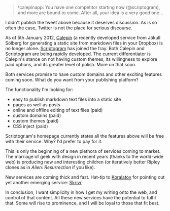 > \calepinapp: You have one competitor starting now (@scriptogram),
> and more are bound to come. After all, your idea is a very good one...

I didn't publish the tweet above because it deserves discussion. As is
so often the case, Twitter is not the place for serious discourse.

As of 5th January 2012, [Calepin](http://calepin.co) (a recently
developed service from Jökull Sólberg for generating a static site from
markdown files in your Dropbox) is no longer alone.
[Scriptogram](http://Scriptogr.am) has joined the fray. Both Calepin and
Scriptogram are being rapidly developed. The current differentiator is
Calepin's stance on not having custom themes, its willingness to explore
paid options, and its greater level of polish. More on that soon.

Both services promise to have custom domains and other exciting features
coming soon. What do you want from your publishing platform?

The functionality I'm looking for:

-   easy to publish markdown text files into a static site
-   pages as well as posts
-   online and offline editing of text files (paid)
-   custom domains (paid)
-   custom themes (paid)
-   CSS inject (paid)

Scriptogr.am's homepage currently states all the features above will be
free with their service. Why? I'd prefer to pay for it.

This is only the beginning of a new plethora of services coming to
market. The marriage of geek with design in recent years (thanks to the
world-wide web) is producing new and interesting children (or
iteratively better Ripley clones as in *Alien: Resurrection* if you
like).

New services are coming thick and fast. Hat-tip to
[Koralatov](http://koralatov.com) for pointing out yet another emerging
service: [Skrivr](http://Skrivr.com)

In conclusion, I want simplicity in how I get my writing onto the web,
and control of that content. All these new services have the potential
to fulfil that. Some will rise to prominence, and I will be loyal to
those that fit best.
